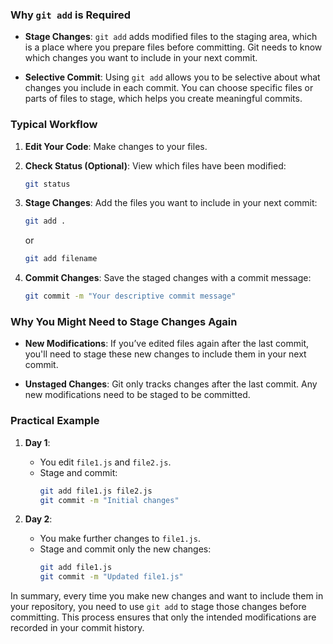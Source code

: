 ### **Why `git add` is Required**

- **Stage Changes**: `git add` adds modified files to the staging area, which is a place where you prepare files before committing. Git needs to know which changes you want to include in your next commit.

- **Selective Commit**: Using `git add` allows you to be selective about what changes you include in each commit. You can choose specific files or parts of files to stage, which helps you create meaningful commits.

### **Typical Workflow**

1. **Edit Your Code**: Make changes to your files.

2. **Check Status (Optional)**: View which files have been modified:
   ```bash
   git status
   ```

3. **Stage Changes**: Add the files you want to include in your next commit:
   ```bash
   git add .
   ```
   or
   ```bash
   git add filename
   ```

4. **Commit Changes**: Save the staged changes with a commit message:
   ```bash
   git commit -m "Your descriptive commit message"
   ```

### **Why You Might Need to Stage Changes Again**

- **New Modifications**: If you’ve edited files again after the last commit, you'll need to stage these new changes to include them in your next commit.

- **Unstaged Changes**: Git only tracks changes after the last commit. Any new modifications need to be staged to be committed.

### **Practical Example**

1. **Day 1**:
   - You edit `file1.js` and `file2.js`.
   - Stage and commit:
     ```bash
     git add file1.js file2.js
     git commit -m "Initial changes"
     ```

2. **Day 2**:
   - You make further changes to `file1.js`.
   - Stage and commit only the new changes:
     ```bash
     git add file1.js
     git commit -m "Updated file1.js"
     ```

In summary, every time you make new changes and want to include them in your repository, you need to use `git add` to stage those changes before committing. This process ensures that only the intended modifications are recorded in your commit history.